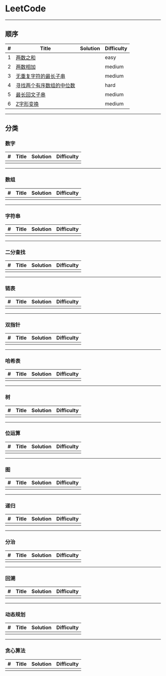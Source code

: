 # LeetCode

---

## 顺序

| #  |                                      Title                                 |    Solution     |Difficulty |
|----|--------------------------------------------------------------------------------------------------------------|--------------------|-----------|
| 1  | [两数之和](https://leetcode-cn.com/problems/two-sum)                                       |              | easy    |
| 2  | [两数相加](https://leetcode-cn.com/problems/add-two-numbers)                                  |              | medium   |
| 3  | [无重复字符的最长子串](https://leetcode-cn.com/problems/longest-substring-without-repeating-characters)     |              | medium   |
| 4  | [寻找两个有序数组的中位数](https://leetcode-cn.com/problems/median-of-two-sorted-arrays)               |              | hard    |
| 5  | [最长回文子串](https://leetcode-cn.com/problems/longest-palindromic-substring)                      |              | medium    |
| 6  | [Z字形变换](https://leetcode-cn.com/problems/zigzag-conversion)                               |              | medium    |

---

## 分类

### 数字

| #  |                                      Title                                 |    Solution     |Difficulty |
|----|--------------------------------------------------------------------------------------------------------------|--------------------|-----------|
|   |                                        |              |     |

---

### 数组

| #  |                                      Title                                 |    Solution     |Difficulty |
|----|--------------------------------------------------------------------------------------------------------------|--------------------|-----------|
|   |                                        |              |     |

---

### 字符串

| #  |                                      Title                                 |    Solution     |Difficulty |
|----|--------------------------------------------------------------------------------------------------------------|--------------------|-----------|
|   |                                        |              |     |

---

### 二分查找

| #  |                                      Title                                 |    Solution     |Difficulty |
|----|--------------------------------------------------------------------------------------------------------------|--------------------|-----------|
|   |                                        |              |     |

---

### 链表

| #  |                                      Title                                 |    Solution     |Difficulty |
|----|--------------------------------------------------------------------------------------------------------------|--------------------|-----------|
|   |                                        |              |     |

---

### 双指针

| #  |                                      Title                                 |    Solution     |Difficulty |
|----|--------------------------------------------------------------------------------------------------------------|--------------------|-----------|
|   |                                        |              |     |

---

### 哈希表

| #  |                                      Title                                 |    Solution     |Difficulty |
|----|--------------------------------------------------------------------------------------------------------------|--------------------|-----------|
|   |                                        |              |     |

---

### 树

| #  |                                      Title                                 |    Solution     |Difficulty |
|----|--------------------------------------------------------------------------------------------------------------|--------------------|-----------|
|   |                                        |              |     |

---

### 位运算

| #  |                                      Title                                 |    Solution     |Difficulty |
|----|--------------------------------------------------------------------------------------------------------------|--------------------|-----------|
|   |                                        |              |     |

---

### 图

| #  |                                      Title                                 |    Solution     |Difficulty |
|----|--------------------------------------------------------------------------------------------------------------|--------------------|-----------|
|   |                                        |              |     |

---

### 递归

| #  |                                      Title                                 |    Solution     |Difficulty |
|----|--------------------------------------------------------------------------------------------------------------|--------------------|-----------|
|   |                                        |              |     |

---

### 分治

| #  |                                      Title                                 |    Solution     |Difficulty |
|----|--------------------------------------------------------------------------------------------------------------|--------------------|-----------|
|   |                                        |              |     |

---

### 回溯

| #  |                                      Title                                 |    Solution     |Difficulty |
|----|--------------------------------------------------------------------------------------------------------------|--------------------|-----------|
|   |                                        |              |     |

---

### 动态规划

| #  |                                      Title                                 |    Solution     |Difficulty |
|----|--------------------------------------------------------------------------------------------------------------|--------------------|-----------|
|   |                                        |              |     |

---

### 贪心算法

| #  |                                      Title                                 |    Solution     |Difficulty |
|----|--------------------------------------------------------------------------------------------------------------|--------------------|-----------|
|   |                                        |              |     |

